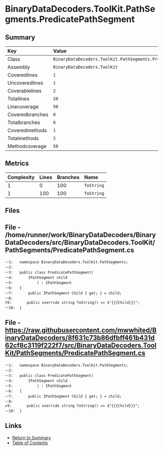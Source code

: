 ﻿# BinaryDataDecoders.ToolKit.PathSegments.PredicatePathSegment

## Summary

| Key             | Value                                                          |
| :-------------- | :------------------------------------------------------------- |
| Class           | `BinaryDataDecoders.ToolKit.PathSegments.PredicatePathSegment` |
| Assembly        | `BinaryDataDecoders.ToolKit`                                   |
| Coveredlines    | `1`                                                            |
| Uncoveredlines  | `1`                                                            |
| Coverablelines  | `2`                                                            |
| Totallines      | `20`                                                           |
| Linecoverage    | `50`                                                           |
| Coveredbranches | `0`                                                            |
| Totalbranches   | `0`                                                            |
| Coveredmethods  | `1`                                                            |
| Totalmethods    | `2`                                                            |
| Methodcoverage  | `50`                                                           |

## Metrics

| Complexity | Lines | Branches | Name       |
| :--------- | :---- | :------- | :--------- |
| 1          | 0     | 100      | `ToString` |
| 1          | 100   | 100      | `ToString` |

## Files

## File - /home/runner/work/BinaryDataDecoders/BinaryDataDecoders/src/BinaryDataDecoders.ToolKit/PathSegments/PredicatePathSegment.cs

```CSharp
〰1:   namespace BinaryDataDecoders.ToolKit.PathSegments;
〰2:   
〰3:   public class PredicatePathSegment(
〰4:       IPathSegment child
〰5:           ) : IPathSegment
〰6:   {
〰7:       public IPathSegment Child { get; } = child;
〰8:   
‼9:       public override string ToString() => $"{{{Child}}}";
〰10:  }
```

## File - https://raw.githubusercontent.com/mwwhited/BinaryDataDecoders/8f631c73b86dfbff461b431d62cf8c3119f222f7/src/BinaryDataDecoders.ToolKit/PathSegments/PredicatePathSegment.cs

```CSharp
〰1:   namespace BinaryDataDecoders.ToolKit.PathSegments;
〰2:   
〰3:   public class PredicatePathSegment(
〰4:       IPathSegment child
〰5:           ) : IPathSegment
〰6:   {
〰7:       public IPathSegment Child { get; } = child;
〰8:   
✔9:       public override string ToString() => $"{{{Child}}}";
〰10:  }
```

## Links

* [Return to Summary](Summary.md)
* [Table of Contents](../TOC.md)

